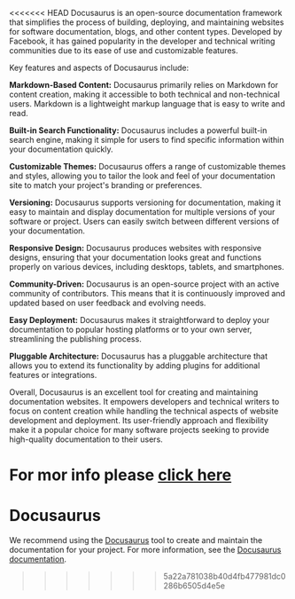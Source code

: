 <<<<<<< HEAD
Docusaurus is an open-source documentation framework that simplifies the process of building, deploying, and maintaining websites for software documentation, blogs, and other content types. Developed by Facebook, it has gained popularity in the developer and technical writing communities due to its ease of use and customizable features.

Key features and aspects of Docusaurus include:

**Markdown-Based Content:** Docusaurus primarily relies on Markdown for content creation, making it accessible to both technical and non-technical users. Markdown is a lightweight markup language that is easy to write and read.

**Built-in Search Functionality:** Docusaurus includes a powerful built-in search engine, making it simple for users to find specific information within your documentation quickly.

**Customizable Themes:** Docusaurus offers a range of customizable themes and styles, allowing you to tailor the look and feel of your documentation site to match your project's branding or preferences.

**Versioning:** Docusaurus supports versioning for documentation, making it easy to maintain and display documentation for multiple versions of your software or project. Users can easily switch between different versions of your documentation.

**Responsive Design:** Docusaurus produces websites with responsive designs, ensuring that your documentation looks great and functions properly on various devices, including desktops, tablets, and smartphones.

**Community-Driven:** Docusaurus is an open-source project with an active community of contributors. This means that it is continuously improved and updated based on user feedback and evolving needs.

**Easy Deployment:** Docusaurus makes it straightforward to deploy your documentation to popular hosting platforms or to your own server, streamlining the publishing process.

**Pluggable Architecture:** Docusaurus has a pluggable architecture that allows you to extend its functionality by adding plugins for additional features or integrations.

Overall, Docusaurus is an excellent tool for creating and maintaining documentation websites. It empowers developers and technical writers to focus on content creation while handling the technical aspects of website development and deployment. Its user-friendly approach and flexibility make it a popular choice for many software projects seeking to provide high-quality documentation to their users.


For mor info please [click here](https://docusaurus.io/)
=======
# Docusaurus
We recommend using the [Docusaurus](https://docusaurus.io/) tool to create and maintain the documentation for your project.
For more information, see the [Docusaurus documentation](https://docusaurus.io/docs/).
>>>>>>> 5a22a781038b40d4fb477981dc0286b6505d4e5e
